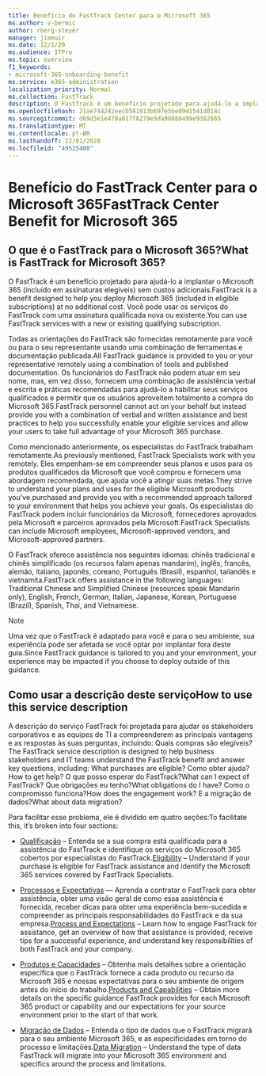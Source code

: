 ```yaml
---
title: Benefício do FastTrack Center para o Microsoft 365
ms.author: v-bermic
author: rberg-steyer
manager: jimmuir
ms.date: 12/1/20
ms.audience: ITPro
ms.topic: overview
f1_keywords:
- microsoft-365-onboarding-benefit
ms.service: m365-administration
localization_priority: Normal
ms.collection: FastTrack
description: O FastTrack é um benefício projetado para ajudá-lo a implantar o Microsoft 365 (incluído em assinaturas elegíveis) sem custos adicionais. Você pode usar os serviços do FastTrack com uma assinatura qualificada nova ou existente.
ms.openlocfilehash: 21ae744242eecb581913b697e5be09d1541d014c
ms.sourcegitcommit: d69d3e1e478a817f8279e9da98880499e9302665
ms.translationtype: MT
ms.contentlocale: pt-BR
ms.lasthandoff: 12/01/2020
ms.locfileid: "49525408"
---
```

# <a name="fasttrack-center-benefit-for-microsoft-365"></a><span data-ttu-id="169b5-104">Benefício do FastTrack Center para o Microsoft 365</span><span class="sxs-lookup"><span data-stu-id="169b5-104">FastTrack Center Benefit for Microsoft 365</span></span>

## <a name="what-is-fasttrack-for-microsoft-365"></a><span data-ttu-id="169b5-105">O que é o FastTrack para o Microsoft 365?</span><span class="sxs-lookup"><span data-stu-id="169b5-105">What is FastTrack for Microsoft 365?</span></span>

<span data-ttu-id="169b5-106">O FastTrack é um benefício projetado para ajudá-lo a implantar o Microsoft 365 (incluído em assinaturas elegíveis) sem custos adicionais.</span><span class="sxs-lookup"><span data-stu-id="169b5-106">FastTrack is a benefit designed to help you deploy Microsoft 365 (included in eligible subscriptions) at no additional cost.</span></span> <span data-ttu-id="169b5-107">Você pode usar os serviços do FastTrack com uma assinatura qualificada nova ou existente.</span><span class="sxs-lookup"><span data-stu-id="169b5-107">You can use FastTrack services with a new or existing qualifying subscription.</span></span>

<span data-ttu-id="169b5-108">Todas as orientações do FastTrack são fornecidas remotamente para você ou para o seu representante usando uma combinação de ferramentas e documentação publicada.</span><span class="sxs-lookup"><span data-stu-id="169b5-108">All FastTrack guidance is provided to you or your representative remotely using a combination of tools and published documentation.</span></span> <span data-ttu-id="169b5-109">Os funcionários do FastTrack não podem atuar em seu nome, mas, em vez disso, fornecem uma combinação de assistência verbal e escrita e práticas recomendadas para ajudá-lo a habilitar seus serviços qualificados e permitir que os usuários aproveitem totalmente a compra do Microsoft 365.</span><span class="sxs-lookup"><span data-stu-id="169b5-109">FastTrack personnel cannot act on your behalf but instead provide you with a combination of verbal and written assistance and best practices to help you successfully enable your eligible services and allow your users to take full advantage of your Microsoft 365 purchase.</span></span>

<span data-ttu-id="169b5-110">Como mencionado anteriormente, os especialistas do FastTrack trabalham remotamente.</span><span class="sxs-lookup"><span data-stu-id="169b5-110">As previously mentioned, FastTrack Specialists work with you remotely.</span></span> <span data-ttu-id="169b5-111">Eles empenham-se em compreender seus planos e usos para os produtos qualificados da Microsoft que você comprou e fornecem uma abordagem recomendada, que ajuda você a atingir suas metas.</span><span class="sxs-lookup"><span data-stu-id="169b5-111">They strive to understand your plans and uses for the eligible Microsoft products you’ve purchased and provide you with a recommended approach tailored to your environment that helps you achieve your goals.</span></span> <span data-ttu-id="169b5-112">Os especialistas do FastTrack podem incluir funcionários da Microsoft, fornecedores aprovados pela Microsoft e parceiros aprovados pela Microsoft.</span><span class="sxs-lookup"><span data-stu-id="169b5-112">FastTrack Specialists can include Microsoft employees, Microsoft-approved vendors, and Microsoft-approved partners.</span></span>

<span data-ttu-id="169b5-113">O FastTrack oferece assistência nos seguintes idiomas: chinês tradicional e chinês simplificado (os recursos falam apenas mandarim), inglês, francês, alemão, italiano, japonês, coreano, Português (Brasil), espanhol, tailandês e vietnamita.</span><span class="sxs-lookup"><span data-stu-id="169b5-113">FastTrack offers assistance in the following languages: Traditional Chinese and Simplified Chinese (resources speak Mandarin only), English, French, German, Italian, Japanese, Korean, Portuguese (Brazil), Spanish, Thai, and Vietnamese.</span></span>

> [!NOTE]
> <span data-ttu-id="169b5-114">Uma vez que o FastTrack é adaptado para você e para o seu ambiente, sua experiência pode ser afetada se você optar por implantar fora deste guia.</span><span class="sxs-lookup"><span data-stu-id="169b5-114">Since FastTrack guidance is tailored to you and your environment, your experience may be impacted if you choose to deploy outside of this guidance.</span></span>

## <a name="how-to-use-this-service-description"></a><span data-ttu-id="169b5-115">Como usar a descrição deste serviço</span><span class="sxs-lookup"><span data-stu-id="169b5-115">How to use this service description</span></span>

<span data-ttu-id="169b5-116">A descrição do serviço FastTrack foi projetada para ajudar os stakeholders corporativos e as equipes de TI a compreenderem as principais vantagens e as respostas às suas perguntas, incluindo: Quais compras são elegíveis?</span><span class="sxs-lookup"><span data-stu-id="169b5-116">The FastTrack service description is designed to help business stakeholders and IT teams understand the FastTrack benefit and answer key questions, including: What purchases are eligible?</span></span> <span data-ttu-id="169b5-117">Como obter ajuda?</span><span class="sxs-lookup"><span data-stu-id="169b5-117">How to get help?</span></span> <span data-ttu-id="169b5-118">O que posso esperar do FastTrack?</span><span class="sxs-lookup"><span data-stu-id="169b5-118">What can I expect of FastTrack?</span></span> <span data-ttu-id="169b5-119">Que obrigações eu tenho?</span><span class="sxs-lookup"><span data-stu-id="169b5-119">What obligations do I have?</span></span> <span data-ttu-id="169b5-120">Como o compromisso funciona?</span><span class="sxs-lookup"><span data-stu-id="169b5-120">How does the engagement work?</span></span> <span data-ttu-id="169b5-121">E a migração de dados?</span><span class="sxs-lookup"><span data-stu-id="169b5-121">What about data migration?</span></span>

<span data-ttu-id="169b5-122">Para facilitar esse problema, ele é dividido em quatro seções:</span><span class="sxs-lookup"><span data-stu-id="169b5-122">To facilitate this, it’s broken into four sections:</span></span>

  - <span data-ttu-id="169b5-123">[Qualificação](eligibility.md) – Entenda se a sua compra está qualificada para a assistência do FastTrack e identifique os serviços do Microsoft 365 cobertos por especialistas do FastTrack.</span><span class="sxs-lookup"><span data-stu-id="169b5-123">[Eligibility](eligibility.md) – Understand if your purchase is eligible for FastTrack assistance and identify the Microsoft 365 services covered by FastTrack Specialists.</span></span>

  - <span data-ttu-id="169b5-124">[Processos e Expectativas](process-and-expectations.md) — Aprenda a contratar o FastTrack para obter assistência, obter uma visão geral de como essa assistência é fornecida, receber dicas para obter uma experiência bem-sucedida e compreender as principais responsabilidades do FastTrack e da sua empresa.</span><span class="sxs-lookup"><span data-stu-id="169b5-124">[Process and Expectations](process-and-expectations.md) – Learn how to engage FastTrack for assistance, get an overview of how that assistance is provided, receive tips for a successful experience, and understand key responsibilities of both FastTrack and your company.</span></span>

  - <span data-ttu-id="169b5-125">[Produtos e Capacidades](products-and-capabilities.md) – Obtenha mais detalhes sobre a orientação específica que o FastTrack fornece a cada produto ou recurso da Microsoft 365 e nossas expectativas para o seu ambiente de origem antes do início do trabalho.</span><span class="sxs-lookup"><span data-stu-id="169b5-125">[Products and Capabilities](products-and-capabilities.md) – Obtain more details on the specific guidance FastTrack provides for each Microsoft 365 product or capability and our expectations for your source environment prior to the start of that work.</span></span>

  - <span data-ttu-id="169b5-126">[Migração de Dados](data-migration.md) – Entenda o tipo de dados que o FastTrack migrará para o seu ambiente Microsoft 365, e as especificidades em torno do processo e limitações.</span><span class="sxs-lookup"><span data-stu-id="169b5-126">[Data Migration](data-migration.md) – Understand the type of data FastTrack will migrate into your Microsoft 365 environment and specifics around the process and limitations.</span></span>
